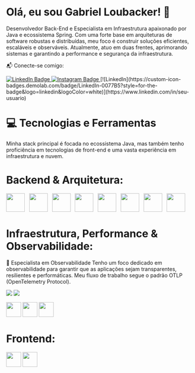# Olá, eu sou Gabriel Loubacker! 👋
<a href="https://github.com/loubacker">
</a>

Desenvolvedor Back-End e Especialista em Infraestrutura apaixonado por Java e ecossistema Spring. Com uma forte base em arquiteturas de software robustas e distribuídas, meu foco é construir soluções eficientes, escaláveis e observáveis. Atualmente, atuo em duas frentes, aprimorando sistemas e garantindo a performance e segurança da infraestrutura.

📬 Conecte-se comigo:
<div>
  <a href="https://www.linkedin.com/in/seu-usuario" target="_blank">
    <img loading="lazy" src="https://img.shields.io/badge/LinkedIn-0077B5?style=for-the-badge&logo=linkedin&logoColor=white" alt="LinkedIn Badge">
  </a>
  <a href="https://www.instagram.com/loubacker" target="_blank">
    <img loading="lazy" src="https://img.shields.io/badge/Instagram-E4405F?style=for-the-badge&logo=instagram&logoColor=white" alt="Instagram Badge">
  </a>
  [![LinkedIn](https://custom-icon-badges.demolab.com/badge/LinkedIn-0077B5?style=for-the-badge&logo=linkedin&logoColor=white)](https://www.linkedin.com/in/seu-usuario)
</div>

# 💻 Tecnologias e Ferramentas
Minha stack principal é focada no ecossistema Java, mas também tenho proficiência em tecnologias de front-end e uma vasta experiência em infraestrutura e nuvem.

# Backend & Arquitetura:

<p>
  <img loading="lazy" src="https://cdn.jsdelivr.net/gh/devicons/devicon/icons/java/java-original-wordmark.svg" width="50" height="50"/>
  &nbsp;
  <img loading="lazy" src="https://cdn.jsdelivr.net/gh/devicons/devicon/icons/spring/spring-original-wordmark.svg" width="50" height="50"/>
  &nbsp;
  <img loading="lazy" src="https://cdn.jsdelivr.net/gh/devicons/devicon@latest/icons/linux/linux-original.svg" width="50" height="50"/>
  &nbsp;
  <img loading="lazy" src="https://cdn.jsdelivr.net/gh/devicons/devicon/icons/docker/docker-original-wordmark.svg" width="50" height="50"/>
  &nbsp;
  <img loading="lazy" src="https://cdn.jsdelivr.net/gh/devicons/devicon@latest/icons/nginx/nginx-original.svg" width="50" height="50"/>
  &nbsp;
  <img loading="lazy" src="https://cdn.jsdelivr.net/gh/devicons/devicon@latest/icons/amazonwebservices/amazonwebservices-plain-wordmark.svg" width="50" height="50"/>
  &nbsp;
  <img loading="lazy" src="https://cdn.jsdelivr.net/gh/devicons/devicon/icons/postgresql/postgresql-original-wordmark.svg" width="50" height="50"/>
  &nbsp;
  <img loading="lazy" src="https://cdn.jsdelivr.net/gh/devicons/devicon@latest/icons/mongodb/mongodb-original.svg" width="50" height="50"/>
</p>
          
# Infraestrutura, Performance & Observabilidade:
🚀 Especialista em Observabilidade
Tenho um foco dedicado em observabilidade para garantir que as aplicações sejam transparentes, resilientes e performáticas. Meu fluxo de trabalho segue o padrão OTLP (OpenTelemetry Protocol).
<p>
<img loading="lazy" src="https://img.shields.io/badge/OpenTelemetry-109010?style=for-the-badge&logo=opentelemetry&logoColor=white" />
<img loading="lazy" src="https://img.shields.io/badge/Cloudflare-F38020?style=for-the-badge&logo=Cloudflare&logoColor=white" />
</p>
<p>
<img loading="lazy" src="https://cdn.jsdelivr.net/gh/devicons/devicon/icons/grafana/grafana-original-wordmark.svg" width="40" height="40"/>
<img loading="lazy" src="https://cdn.jsdelivr.net/gh/devicons/devicon/icons/prometheus/prometheus-original-wordmark.svg" width="40" height="40"/>
<img loading="lazy" src="https://cdn.jsdelivr.net/gh/devicons/devicon@latest/icons/jaegertracing/jaegertracing-original-wordmark.svg" width="40" height="40"/>
          

</p>

# Frontend:

<p>
<img loading="lazy" src="https://cdn.jsdelivr.net/gh/devicons/devicon/icons/angularjs/angularjs-original.svg" width="40" height="40"/>
<img loading="lazy" src="https://cdn.jsdelivr.net/gh/devicons/devicon/icons/react/react-original-wordmark.svg" width="40" height="40"/>
</p>

